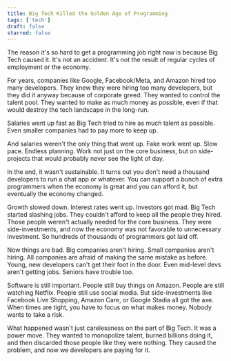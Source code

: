 ```yaml
---
title: Big Tech Killed the Golden Age of Programming
tags: ['tech']
draft: false
starred: false
---
```


The reason it's so hard to get a programming job right now is because Big Tech caused it. It's not an accident. It's not the result of regular cycles of employment or the economy.

For years, companies like Google, Facebook/Meta, and Amazon hired too many developers. They knew they were hiring too many developers, but they did it anyway because of corporate greed. They wanted to control the talent pool. They wanted to make as much money as possible, even if that would destroy the tech landscape in the long-run.

Salaries went up fast as Big Tech tried to hire as much talent as possible. Even smaller companies had to pay more to keep up.

And salaries weren't the only thing that went up. Fake work went up. Slow pace. Endless planning. Work not just on the core business, but on side-projects that would probably never see the light of day.

In the end, it wasn't sustainable. It turns out you don't need a thousand developers to run a chat app or whatever. You can support a bunch of extra programmers when the economy is great and you can afford it, but eventually the economy changed.

Growth slowed down. Interest rates went up. Investors got mad. Big Tech started slashing jobs. They couldn't afford to keep all the people they hired. Those people weren't actually needed for the core business. They were side-investments, and now the economy was not favorable to unnecessary investment. So hundreds of thousands of programmers got laid off.

Now things are bad. Big companies aren't hiring. Small companies aren't hiring. All companies are afraid of making the same mistake as before. Young, new developers can't get their foot in the door. Even mid-level devs aren't getting jobs. Seniors have trouble too.

Software is still important. People still buy things on Amazon. People are still watching Netflix. People still use social media. But side-investments like Facebook Live Shopping, Amazon Care, or Google Stadia all got the axe. When times are tight, you have to focus on what makes money. Nobody wants to take a risk.

What happened wasn't just carelessness on the part of Big Tech. It was a power move. They wanted to monopolize talent, burned billions doing it, and then discarded those people like they were nothing. They caused the problem, and now we developers are paying for it.
